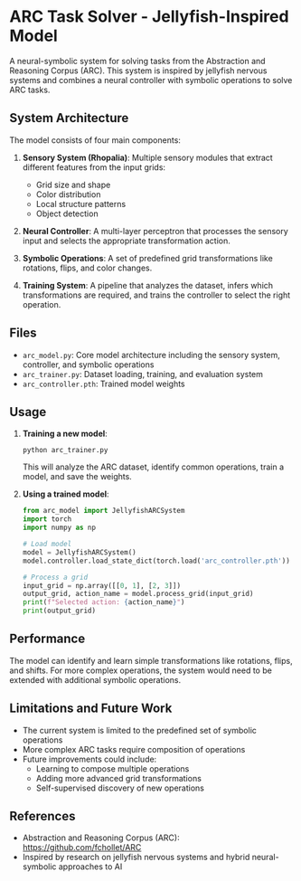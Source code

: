 # ARC Task Solver - Jellyfish-Inspired Model

A neural-symbolic system for solving tasks from the Abstraction and Reasoning Corpus (ARC). This system is inspired by jellyfish nervous systems and combines a neural controller with symbolic operations to solve ARC tasks.

## System Architecture

The model consists of four main components:

1. **Sensory System (Rhopalia)**: Multiple sensory modules that extract different features from the input grids:
   - Grid size and shape
   - Color distribution
   - Local structure patterns
   - Object detection

2. **Neural Controller**: A multi-layer perceptron that processes the sensory input and selects the appropriate transformation action.

3. **Symbolic Operations**: A set of predefined grid transformations like rotations, flips, and color changes.

4. **Training System**: A pipeline that analyzes the dataset, infers which transformations are required, and trains the controller to select the right operation.

## Files

- `arc_model.py`: Core model architecture including the sensory system, controller, and symbolic operations
- `arc_trainer.py`: Dataset loading, training, and evaluation system
- `arc_controller.pth`: Trained model weights

## Usage

1. **Training a new model**:
   ```
   python arc_trainer.py
   ```
   This will analyze the ARC dataset, identify common operations, train a model, and save the weights.

2. **Using a trained model**:
   ```python
   from arc_model import JellyfishARCSystem
   import torch
   import numpy as np
   
   # Load model
   model = JellyfishARCSystem()
   model.controller.load_state_dict(torch.load('arc_controller.pth'))
   
   # Process a grid
   input_grid = np.array([[0, 1], [2, 3]])
   output_grid, action_name = model.process_grid(input_grid)
   print(f"Selected action: {action_name}")
   print(output_grid)
   ```

## Performance

The model can identify and learn simple transformations like rotations, flips, and shifts. For more complex operations, the system would need to be extended with additional symbolic operations.

## Limitations and Future Work

- The current system is limited to the predefined set of symbolic operations
- More complex ARC tasks require composition of operations
- Future improvements could include:
  - Learning to compose multiple operations
  - Adding more advanced grid transformations
  - Self-supervised discovery of new operations

## References

- Abstraction and Reasoning Corpus (ARC): https://github.com/fchollet/ARC
- Inspired by research on jellyfish nervous systems and hybrid neural-symbolic approaches to AI 
